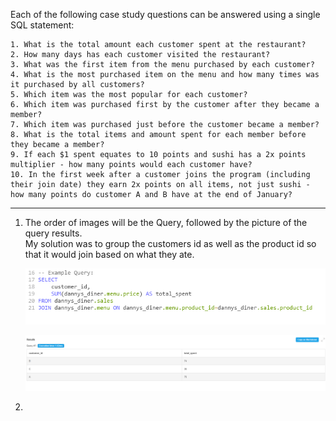 

Each of the following case study questions can be answered using a single SQL statement:

    1. What is the total amount each customer spent at the restaurant?
    2. How many days has each customer visited the restaurant?
    3. What was the first item from the menu purchased by each customer?
    4. What is the most purchased item on the menu and how many times was it purchased by all customers?
    5. Which item was the most popular for each customer?
    6. Which item was purchased first by the customer after they became a member?
    7. Which item was purchased just before the customer became a member?
    8. What is the total items and amount spent for each member before they became a member?
    9. If each $1 spent equates to 10 points and sushi has a 2x points multiplier - how many points would each customer have?
    10. In the first week after a customer joins the program (including their join date) they earn 2x points on all items, not just sushi - how many points do customer A and B have at the end of January?

------------

1. The order of images will be the Query, followed by the picture of the query results.<br>
   My solution was to group the customers id as well as the product id so that it would join based on what they ate.
   <div align=center>
        <img src='../assets/Case_Study_1/Query.png'/>
   </div>
   
   ![Answer](../assets/Case_Study_1/Query_Results.png)

2. 